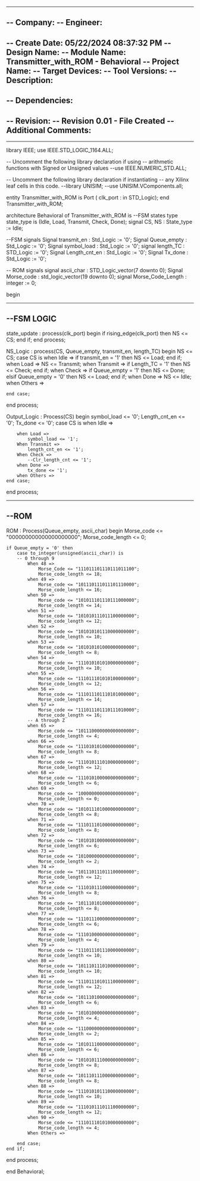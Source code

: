 ----------------------------------------------------------------------------------
-- Company: 
-- Engineer: 
-- 
-- Create Date: 05/22/2024 08:37:32 PM
-- Design Name: 
-- Module Name: Transmitter_with_ROM - Behavioral
-- Project Name: 
-- Target Devices: 
-- Tool Versions: 
-- Description: 
-- 
-- Dependencies: 
-- 
-- Revision:
-- Revision 0.01 - File Created
-- Additional Comments:
-- 
----------------------------------------------------------------------------------


library IEEE;
use IEEE.STD_LOGIC_1164.ALL;

-- Uncomment the following library declaration if using
-- arithmetic functions with Signed or Unsigned values
--use IEEE.NUMERIC_STD.ALL;

-- Uncomment the following library declaration if instantiating
-- any Xilinx leaf cells in this code.
--library UNISIM;
--use UNISIM.VComponents.all;

entity Transmitter_with_ROM is
  Port ( clk_port : in STD_Logic);
end Transmitter_with_ROM;

architecture Behavioral of Transmitter_with_ROM is
--FSM states 
type state_type is (Idle, Load, Transmit, Check, Done);
signal CS, NS : State_type := Idle;

--FSM signals 
Signal transmit_en : Std_Logic := '0';
Signal Queue_empty : Std_Logic := '0';
Signal symbol_load : Std_Logic := '0';
signal length_TC : STD_Logic := '0';
Signal Length_cnt_en  : Std_Logic := '0';
Signal Tx_done : Std_Logic := '0';

-- ROM signals 
signal ascii_char : STD_Logic_vector(7 downto 0);
Signal Morse_code : std_logic_vector(19 downto 0);
signal Morse_Code_Length : integer := 0;


begin

-------------------
--FSM LOGIC 
-------------------
state_update : process(clk_port) 
begin 
    if rising_edge(clk_port) then
        NS <= CS;
    end if;
end process;


NS_Logic : process(CS, Queue_empty, transmit_en, length_TC)
begin
    NS <= CS;
    case CS is 
        when Idle => 
            if transmit_en = '1' then 
                NS <= Load;
            end if;
        when Load => 
            NS <= Transmit;
        when Transmit => 
            if Length_TC = '1' then 
                NS <= Check;
            end if; 
        when Check => 
            if Queue_empty = '1' then 
                NS <= Done;
            elsif Queue_empty = '0' then 
                NS <= Load;
            end if;
        when Done => 
            NS <= Idle; 
        when Others => 
        
    end case; 
end process;


Output_Logic : Process(CS)
begin 
    symbol_load <= '0';
    Length_cnt_en <= '0';
    Tx_done <= '0';
    case CS is 
        when Idle => 
            
        when Load => 
            symbol_load <= '1';
        When Transmit => 
            length_cnt_en <= '1';
        When Check => 
            --Clr_length_cnt <= '1';
        when Done => 
            tx_done <= '1';
        when Others => 
    end case;
end process;


----------------------------------------
--ROM 
----------------------------------------
ROM : Process(Queue_empty, ascii_char)
begin 
    Morse_code <= "000000000000000000000";
    Morse_code_length <= 0;
    
    if Queue_empty = '0' then 
        case to_integer(unsigned(ascii_char)) is 
        -- 0 through 9
            When 48 => 
                Morse_Code <= "111011101110111011100";
                Morse_code_length <= 18;
            when 49 => 
                Morse_code <= "101110111011101110000";
                Morse_code_length <= 16; 
            when 50 => 
                Morse_code <= "101011101110111000000";
                Morse_code_length <= 14; 
            when 51 => 
                Morse_code <= "101010111011100000000";
                Morse_code_length <= 12; 
            when 52 => 
                Morse_code <= "101010101110000000000";
                Morse_code_length <= 10;
            when 53 => 
                Morse_code <= "101010101000000000000";
                Morse_code_length <= 8;
            when 54 => 
                Morse_code <= "111010101010000000000";
                Morse_code_length <= 10;
            when 55 => 
                Morse_code <= "111011101010100000000";
                Morse_code_length <= 12;
            when 56 => 
                Morse_code <= "111011101110101000000";
                Morse_code_length <= 14;
            when 57 => 
                Morse_code <= "111011101110111010000";
                Morse_code_length <= 16;
            -- A through Z 
            when 65 => 
                Morse_code <= "101110000000000000000";
                Morse_code_length <= 4;
            when 66 => 
                Morse_code <= "111010101000000000000";
                Morse_code_length <= 8;
            when 67 => 
                Morse_code <= "111010111010000000000";
                Morse_code_length <= 12;
            when 68 => 
                Morse_code <= "111010100000000000000";
                Morse_code_length <= 6;
            when 69 => 
                Morse_code <= "100000000000000000000";
                Morse_code_length <= 0;
            when 70 => 
                Morse_code <= "101011101000000000000";
                Morse_code_length <= 8;
            when 71 => 
                Morse_code <= "111011101000000000000";
                Morse_code_length <= 8;
            when 72 => 
                Morse_code <= "101010100000000000000";
                Morse_code_length <= 6;
            when 73 => 
                Morse_code <= "101000000000000000000";
                Morse_code_length <= 2;
            when 74 => 
                Morse_code <= "101110111011100000000";
                Morse_code_length <= 12;
            when 75 => 
                Morse_code <= "111010111000000000000";
                Morse_code_length <= 8;
            when 76 => 
                Morse_code <= "101110101000000000000";
                Morse_code_length <= 8;
            when 77 => 
                Morse_code <= "111011100000000000000";
                Morse_code_length <= 6;
            when 78 => 
                Morse_code <= "111010000000000000000";
                Morse_code_length <= 4;
            when 79 => 
                Morse_code <= "111011101110000000000";
                Morse_code_length <= 10;
            when 80 => 
                Morse_code <= "101110111010000000000";
                Morse_code_length <= 10;
            when 81 => 
                Morse_code <= "111011101011100000000";
                Morse_code_length <= 12;
            when 82 => 
                Morse_code <= "101110100000000000000";
                Morse_code_length <= 6;
            when 83 => 
                Morse_code <= "101010000000000000000";
                Morse_code_length <= 4;
            when 84 => 
                Morse_code <= "111000000000000000000";
                Morse_code_length <= 2;
            when 85 => 
                Morse_code <= "101011100000000000000";
                Morse_code_length <= 6;
            when 86 => 
                Morse_code <= "101010111000000000000";
                Morse_code_length <= 8;
            when 87 => 
                Morse_code <= "101110111000000000000";
                Morse_code_length <= 8;
            when 88 => 
                Morse_code <= "111010101110000000000";
                Morse_code_length <= 10;
            when 89 => 
                Morse_code <= "111010111011100000000";
                Morse_code_length <= 12;
            when 90 => 
                Morse_code <= "111011101010000000000";
                Morse_code_length <= 4;
            When Others => 
            
        end case;
    end if;
end process;









            
            
  

end Behavioral;
